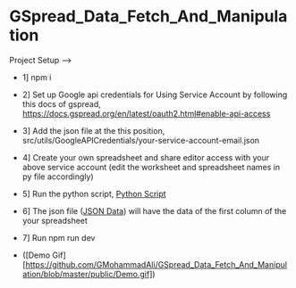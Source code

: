 #  GSpread_Data_Fetch_And_Manipulation

Project Setup --> 

- 1] npm i 
- 2] Set up Google api credentials for Using Service Account by following this docs of gspread, https://docs.gspread.org/en/latest/oauth2.html#enable-api-access
- 3] Add the json file at the this position, src/utils/GoogleAPICredentials/your-service-account-email.json
- 4] Create your own spreadsheet and share editor access with your above service account (edit the worksheet and spreadsheet names in py file accordingly)
- 5] Run the python script, [Python Script](src/utils/spreadsheetDataFetchScript.py)
- 6] The json file ([JSON Data](src/utils/spreadsheetData.json)) will have the data of the first column of the your spreadsheet
- 7] Run npm run dev

- ([Demo Gif][https://github.com/GMohammadAli/GSpread_Data_Fetch_And_Manipulation/blob/master/public/Demo.gif])

